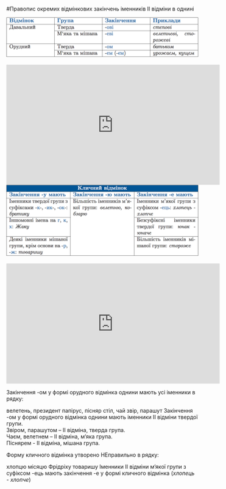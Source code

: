 #Правопис окремих вiдмiнкових закiнчень iменникiв II вiдмiни в однинi

<div class="center">
<img src="../pics/5/15.png" width="700px" class="center"/>
</div>
<br>

<div class="fluidMedia">
<iframe align="center" width="560" height="315" src="https://www.youtube.com/embed/8WSfTRmLZSw" frameborder="0" allowfullscreen></iframe>
</div>
<div class="popup">
</div>

<div class="center">
<img src="../pics/5/16.png" width="700px" class="center"/>
</div>
<br>

<div class="fluidMedia">
<iframe align="center" width="560" height="315" src="https://www.youtube.com/embed/h0EN6yVW9Z4" frameborder="0" allowfullscreen></iframe>
</div>
<div class="popup">
</div>

<quiz> 
    <question>
       <p>Закінчення <span class="p1">-ом</span> у формі орудного відмінка однини мають усі іменники в рядку:</p>
           <answer> велетень, президент</answer>
           <answer> папірус, пісняр</answer>
           <answer> стіл, чай</answer>
           <answer correct> звір, парашут</answer>
      <explanation>
Закінчення <span class="p1">-ом</span> у формі орудного відмінка однини мають іменники II відміни твердої групи.<br>
Звіром, парашутом – II відміна, тверда група.<br>
Чаєм, велетнем – II відміна, м’яка група.<br>
Піснярем - II відміна, мішана група.</explanation>
    </question>
</quiz>

<quiz> 
    <question>
       <p>Форму кличного відмінка утворено НЕправильно в рядку:</p>
           <answer correct>хлопцю</answer>
           <answer>місяцю</answer>
           <answer>Фрідріху</answer>
           <answer>товаришу</answer>
      <explanation>
Іменники II відміни м’якої групи з суфіксом <span class="p1">-ець</span> мають закінчення <span class="p1">-е</span> у формі кличного відмінка (<i>хлопець - хлопче</i>)
 </explanation>
    </question>
</quiz>